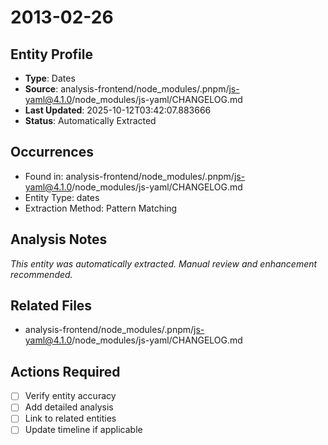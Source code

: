 # 2013-02-26

## Entity Profile
- **Type**: Dates
- **Source**: analysis-frontend/node_modules/.pnpm/js-yaml@4.1.0/node_modules/js-yaml/CHANGELOG.md
- **Last Updated**: 2025-10-12T03:42:07.883666
- **Status**: Automatically Extracted

## Occurrences
- Found in: analysis-frontend/node_modules/.pnpm/js-yaml@4.1.0/node_modules/js-yaml/CHANGELOG.md
- Entity Type: dates
- Extraction Method: Pattern Matching

## Analysis Notes
*This entity was automatically extracted. Manual review and enhancement recommended.*

## Related Files
- analysis-frontend/node_modules/.pnpm/js-yaml@4.1.0/node_modules/js-yaml/CHANGELOG.md

## Actions Required
- [ ] Verify entity accuracy
- [ ] Add detailed analysis
- [ ] Link to related entities
- [ ] Update timeline if applicable

